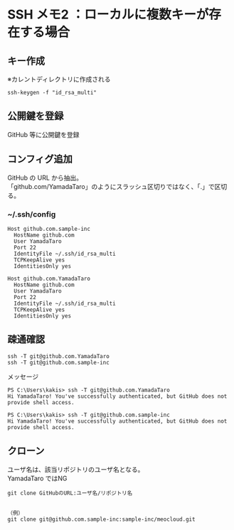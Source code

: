 # SSH メモ2 ：ローカルに複数キーが存在する場合

## キー作成
※カレントディレクトリに作成される
```
ssh-keygen -f "id_rsa_multi"
```

## 公開鍵を登録
GitHub 等に公開鍵を登録


## コンフィグ追加
GitHub の URL から抽出。  
「github.com/YamadaTaro」のようにスラッシュ区切りではなく、「.」で区切る。

### ~/.ssh/config
```
Host github.com.sample-inc
  HostName github.com
  User YamadaTaro
  Port 22
  IdentityFile ~/.ssh/id_rsa_multi
  TCPKeepAlive yes
  IdentitiesOnly yes

Host github.com.YamadaTaro
  HostName github.com
  User YamadaTaro
  Port 22
  IdentityFile ~/.ssh/id_rsa_multi
  TCPKeepAlive yes
  IdentitiesOnly yes
```

## 疎通確認
```
ssh -T git@github.com.YamadaTaro
ssh -T git@github.com.sample-inc
```

メッセージ
```
PS C:\Users\kakis> ssh -T git@github.com.YamadaTaro
Hi YamadaTaro! You've successfully authenticated, but GitHub does not provide shell access.

PS C:\Users\kakis> ssh -T git@github.com.sample-inc
Hi YamadaTaro! You've successfully authenticated, but GitHub does not provide shell access.
```

## クローン
ユーザ名は、該当リポジトリのユーザ名となる。  
YamadaTaro ではNG
```
git clone GitHubのURL:ユーザ名/リポジトリ名


（例）
git clone git@github.com.sample-inc:sample-inc/meocloud.git
```

